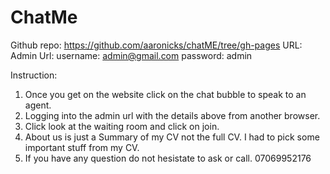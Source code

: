 # ChatMe

Github repo: https://github.com/aaronicks/chatME/tree/gh-pages
URL:
Admin Url:
username: admin@gmail.com
password: admin



Instruction:
1.	Once you get on the website click on the chat bubble to speak to an agent.
2. 	Logging into the admin url with the details above from another browser.
3. 	Click look at the waiting room and click on join.
4. 	About us is just a Summary of my CV not the full CV. I had to pick some important stuff from my CV.
5. 	If you have any question do not hesistate to ask or call. 07069952176



